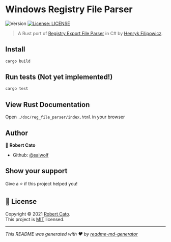 # Windows Registry File Parser

<p>
  <img alt="Version" src="https://img.shields.io/badge/version-0.1.0-blue.svg?cacheSeconds=2592000" />
  <a href="./LICENSE" target="_blank">
    <img alt="License: LICENSE" src="https://img.shields.io/badge/License-LICENSE-yellow.svg" />
  </a>
</p>

> A Rust port of [Registry Export File Parser](https://www.codeproject.com/Tips/125573/Registry-Export-File-reg-Parser) in C# by [Henryk Filipowicz](https://www.codeproject.com/script/Membership/View.aspx?mid=7577019).

## Install

```sh
cargo build
```

## Run tests (Not yet implemented!)

```sh
cargo test
```

## View Rust Documentation
Open `./doc/reg_file_parser/index.html` in your browser

## Author

👤 **Robert Cato**

* Github: [@saiwolf](https://github.com/saiwolf)

## Show your support

Give a ⭐️ if this project helped you!

## 📝 License

Copyright © 2021 [Robert Cato](https://github.com/saiwolf).<br />
This project is [MIT](./LICENSE) licensed.

***
_This README was generated with ❤️ by [readme-md-generator](https://github.com/kefranabg/readme-md-generator)_
